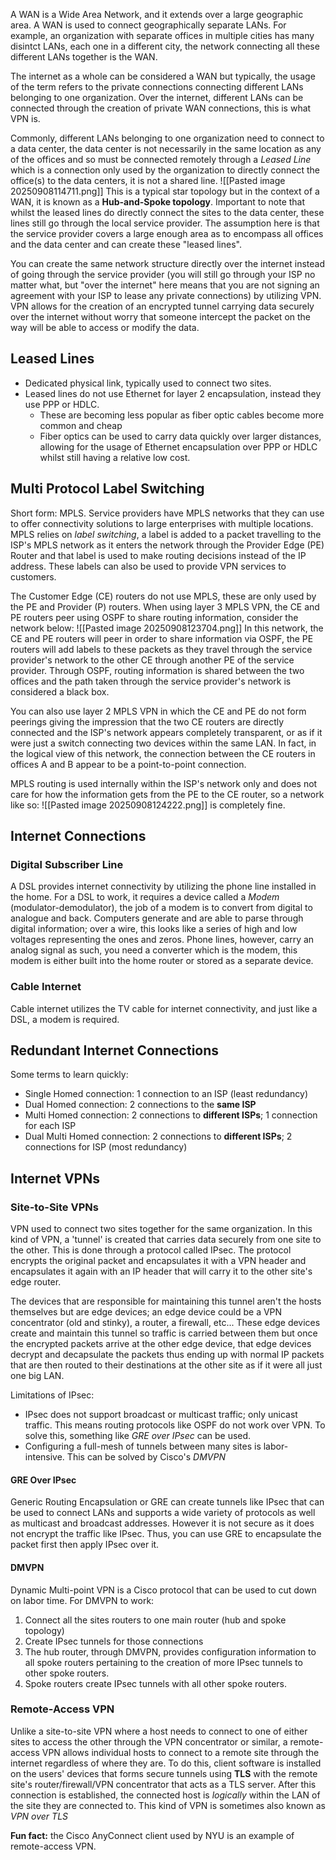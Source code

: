 A WAN is a Wide Area Network, and it extends over a large geographic area. A WAN is used to connect geographically separate LANs. For example, an organization with separate offices in multiple cities has many disintct LANs, each one in a different city, the network connecting all these different LANs together is the WAN.

The internet as a whole can be considered a WAN but typically, the usage of the term refers to the private connections connecting different LANs belonging to one organization. Over the internet, different LANs can be connected through the creation of private WAN connections, this is what VPN is.

Commonly, different LANs belonging to one organization need to connect to a data center, the data center is not necessarily in the same location as any of the offices and so must be connected remotely through a *Leased Line* which is a connection only used by the organization to directly connect the office(s) to the data centers, it is not a shared line.
![[Pasted image 20250908114711.png]]
This is a typical star topology but in the context of a WAN, it is known as a **Hub-and-Spoke topology**. Important to note that whilst the leased lines do directly connect the sites to the data center, these lines still go through the local service provider. The assumption here is that the service provider covers a large enough area as to encompass all offices and the data center and can create these "leased lines". 

You can create the same network structure directly over the internet instead of going through the service provider (you will still go through your ISP no matter what, but "over the internet" here means that you are not signing an agreement with your ISP to lease any private connections) by utilizing VPN. VPN allows for the creation of an encrypted tunnel carrying data securely over the internet without worry that someone intercept the packet on the way will be able to access or modify the data.
## Leased Lines
- Dedicated physical link, typically used to connect two sites.
- Leased lines do not use Ethernet for layer 2 encapsulation, instead they use PPP or HDLC.
	- These are becoming less popular as fiber optic cables become more common and cheap
	- Fiber optics can be used to carry data quickly over larger distances, allowing for the usage of Ethernet encapsulation over PPP or HDLC whilst still having a relative low cost.
## Multi Protocol Label Switching
Short form: MPLS. Service providers have MPLS networks that they can use to offer connectivity solutions to large enterprises with multiple locations. MPLS relies on *label switching*, a label is added to a packet travelling to the ISP's MPLS network as it enters the network through the Provider Edge (PE) Router and that label is used to make routing decisions instead of the IP address. These labels can also be used to provide VPN services to customers.

The Customer Edge (CE) routers do not use MPLS, these are only used by the PE and Provider (P) routers. When using layer 3 MPLS VPN, the CE and PE routers peer using OSPF to share routing information, consider the network below:
![[Pasted image 20250908123704.png]]
In this network, the CE and PE routers will peer in order to share information via OSPF, the PE routers will add labels to these packets as they travel through the service provider's network to the other CE through another PE of the service provider. Through OSPF, routing information is shared between the two offices and the path taken through the service provider's network is considered a black box.

You can also use layer 2 MPLS VPN in which the CE and PE do not form peerings giving the impression that the two CE routers are directly connected and the ISP's network appears completely transparent, or as if it were just a switch connecting two devices within the same LAN. In fact, in the logical view of this network, the connection between the CE routers in offices A and B appear to be a point-to-point connection.

MPLS routing is used internally within the ISP's network only and does not care for how the information gets from the PE to the CE router, so a network like so: ![[Pasted image 20250908124222.png]]
is completely fine.
## Internet Connections
### Digital Subscriber Line
A DSL provides internet connectivity by utilizing the phone line installed in the home. For a DSL to work, it requires a device called a *Modem* (modulator-demodulator), the job of a modem is to convert from digital to analogue and back. Computers generate and are able to parse through digital information; over a wire, this looks like a series of high and low voltages representing the ones and zeros. Phone lines, however, carry an analog signal as such, you need a converter which is the modem, this modem is either built into the home router or stored as a separate device.
### Cable Internet
Cable internet utilizes the TV cable for internet connectivity, and just like a DSL, a modem is required.
## Redundant Internet Connections
Some terms to learn quickly:
- Single Homed connection: 1 connection to an ISP (least redundancy)
- Dual Homed connection: 2 connections to the **same ISP**
- Multi Homed connection: 2 connections to **different ISPs**; 1 connection for each ISP
- Dual Multi Homed connection: 2 connections to **different ISPs**; 2 connections for ISP (most redundancy)
## Internet VPNs
### Site-to-Site VPNs
VPN used to connect two sites together for the same organization. In this kind of VPN, a 'tunnel' is created that carries data securely from one site to the other. This is done through a protocol called IPsec. The protocol encrypts the original packet and encapsulates it with a VPN header and encapsulates it again with an IP header that will carry it to the other site's edge router.

The devices that are responsible for maintaining this tunnel aren't the hosts themselves but are edge devices; an edge device could be a VPN concentrator (old and stinky), a router, a firewall, etc... These edge devices create and maintain this tunnel so traffic is carried between them but once the encrypted packets arrive at the other edge device, that edge devices decrypt and decapsulate the packets thus ending up with normal IP packets that are then routed to their destinations at the other site as if it were all just one big LAN.

Limitations of IPsec:
- IPsec does not support broadcast or multicast traffic; only unicast traffic. This means routing protocols like OSPF do not work over VPN. To solve this, something like *GRE over IPsec* can be used.
- Configuring a full-mesh of tunnels between many sites is labor-intensive. This can be solved by Cisco's *DMVPN* 
#### GRE Over IPsec
Generic Routing Encapsulation or GRE can create tunnels like IPsec that can be used to connect LANs and supports a wide variety of protocols as well as multicast and broadcast addresses. However it is not secure as it does not encrypt the traffic like IPsec. Thus, you can use GRE to encapsulate the packet first then apply IPsec over it.
#### DMVPN
Dynamic Multi-point VPN is a Cisco protocol that can be used to cut down on labor time. For DMVPN to work:
1. Connect all the sites routers to one main router (hub and spoke topology)
2. Create IPsec tunnels for those connections
3. The hub router, through DMVPN, provides configuration information to all spoke routers pertaining to the creation of more IPsec tunnels to other spoke routers.
4. Spoke routers create IPsec tunnels with all other spoke routers. 
### Remote-Access VPN
Unlike a site-to-site VPN where a host needs to connect to one of either sites to access the other through the VPN concentrator or similar, a remote-access VPN allows individual hosts to connect to a remote site through the internet regardless of where they are. To do this, client software is installed on the users' devices that forms secure tunnels using **TLS** with the remote site's router/firewall/VPN concentrator that acts as a TLS server. After this connection is established, the connected host is *logically* within the LAN of the site they are connected to. This kind of VPN is sometimes also known as *VPN over TLS*

**Fun fact:** the Cisco AnyConnect client used by NYU is an example of remote-access VPN.